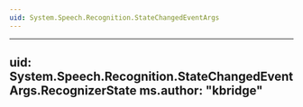 ```yaml
---
uid: System.Speech.Recognition.StateChangedEventArgs
---
```


---
uid: System.Speech.Recognition.StateChangedEventArgs.RecognizerState
ms.author: "kbridge"
---
